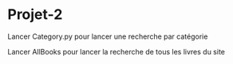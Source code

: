 # Projet-2

Lancer Category.py pour lancer une recherche par catégorie

Lancer AllBooks pour lancer la recherche de tous les livres du site
